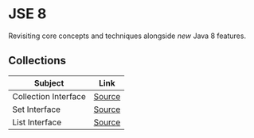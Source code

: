 # JSE 8

Revisiting core concepts and techniques alongside _new_ Java 8 features.

## Collections

| Subject                |Link                          |
|----------------|-------------------------------|
|Collection Interface| [Source](https://bit.ly/2GeKA8q)            |
|Set Interface          |[Source](https://docs.oracle.com/javase/tutorial/collections/interfaces/set.html)           |
|List Interface          |[Source](https://docs.oracle.com/javase/tutorial/collections/interfaces/list.html)|